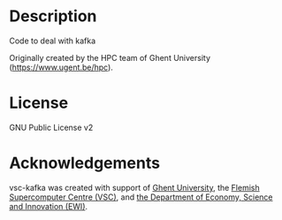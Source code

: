 # Description

Code to deal with kafka

Originally created by the HPC team of Ghent University (https://www.ugent.be/hpc).

# License
GNU Public License v2

# Acknowledgements
vsc-kafka was created with support of [Ghent University](https://www.ugent.be/en),
the [Flemish Supercomputer Centre (VSC)](https://vscentrum.be/nl/en),
and [the Department of Economy, Science and Innovation (EWI)](https://www.ewi-vlaanderen.be/en).


